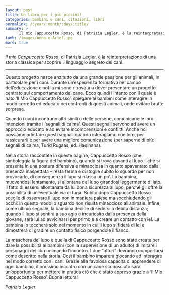 ```yaml
---
layout: post
title: Un libro per i più piccini!
categories: bambini e cani, citazioni, libri
permalink: /:year/:month/:day/:title/
summary: >
      Il mio Cappuccetto Rosso, di Patrizia Legler, è la reinterpretazione di una storia classica per scoprire il linguaggio segreto dei cani.
tumb: /images/Anna-e-Ariel.jpg
more: true
---
```

*Il mio Cappuccetto Rosso*, di Patrizia Legler, è la reinterpretazione di una storia classica per scoprire il linguaggio segreto dei cani.

<hr>

<p>Questo progetto nasce anzitutto da una grande passione per gli animali, in particolare per i cani. Durante un’esperienza formativa nel campo dell’educazione cinofila mi sono ritrovata a dover presentare un progetto centrato sul comportamento del cane.
Ecco quindi l’intento con il quale è nato ‘Il Mio Cappuccetto Rosso’: spiegare ai bambini come interagire in modo corretto ed educato nei confronti di questi animali, onde evitare brutte sorprese.</p>

<p>Quando i cani incontrano altri simili o delle persone, comunicano le loro intenzioni tramite i ‘segnali di calma’. Questi segnali servono ad avere un approccio educato e ad evitare incomprensioni e conflitti. Anche noi possiamo adottare questi segnali quando interagiamo con loro, per rassicurarli e per avere una migliore comunicazione (per saperne di più: I segnali di calma, Turid Rugaas, ed. Haqihana).</p>

<p>Nella storia raccontata in queste pagine, Cappuccetto Rosso (che simboleggia la figura del bambino), quando si trova davanti al lupo – che si presenta in una postura difensiva e minacciosa in quanto spaventato dalla presenza inaspettata – resta ferma e distoglie subito lo sguardo per non provocarlo, di conseguenza il lupo si rilassa un po’. La bambina, muovendosi lentamente, si allontana dal lupo girandosi leggermente di lato. Il fatto di essersi allontanata da lui dona sicurezza al lupo, perché gli offre la possibilità di un’eventuale via di fuga.
Subito dopo Cappuccetto Rosso sceglie di osservare il lupo non in maniera palese ma socchiudendo gli occhi: in questo modo lo sguardo non risulta minaccioso all’animale. Infine, come ultimo segnale, la bambina decide di sedersi a debita distanza; quando il lupo si sentirà a suo agio e incuriosito dalla presenza della giovane, sarà lui ad avvicinarsi per primo e a creare un contatto con lei.
La bambina lo toccherà solo nel momento in cui il lupo si fiderà di lei e dimostrerà di gradire un contatto fisico porgendole il fianco.</p>

<p>La maschera del lupo e quella di Cappuccetto Rosso sono state create per dare la possibilità ai bambini (con la supervisione di un adulto) di imitare i personaggi del libro mimando l’incontro. I due “attori” dovranno comportarsi come descritto nella storia.
Così il bambino imparerà giocando ad interagire nel modo corretto con i cani.
Grazie alla favolosa capacità di apprendere di ogni bambino, il prossimo incontro con un cane sconosciuto sarà un’opportunità  per mettere in pratica ciò che è stato appreso grazie a ‘Il Mio Cappuccetto Rosso’.
Buona lettura!</p>

<cite>
  Patrizia Legler
</cite>
